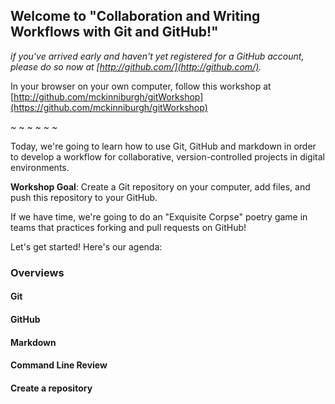## Welcome to "Collaboration and Writing Workflows with Git and GitHub!"

*if you've arrived early and haven't yet registered for a GitHub account, please do so now at [http://github.com/](http://github.com/).*

In your browser on your own computer, follow this workshop at [http://github.com/mckinniburgh/gitWorkshop](https://github.com/mckinniburgh/gitWorkshop)

~ ~ ~ ~ ~ ~

Today, we're going to learn how to use Git, GitHub and markdown in order to develop a workflow for collaborative, version-controlled projects in digital environments. 

**Workshop Goal**: Create a Git repository on your computer, add files, and push this repository to your GitHub.

If we have time, we're going to do an "Exquisite Corpse" poetry game in teams that practices forking and pull requests on GitHub! 

Let's get started! Here's our agenda:

### Overviews

#### Git

#### GitHub

#### Markdown

#### Command Line Review

#### Create a repository


